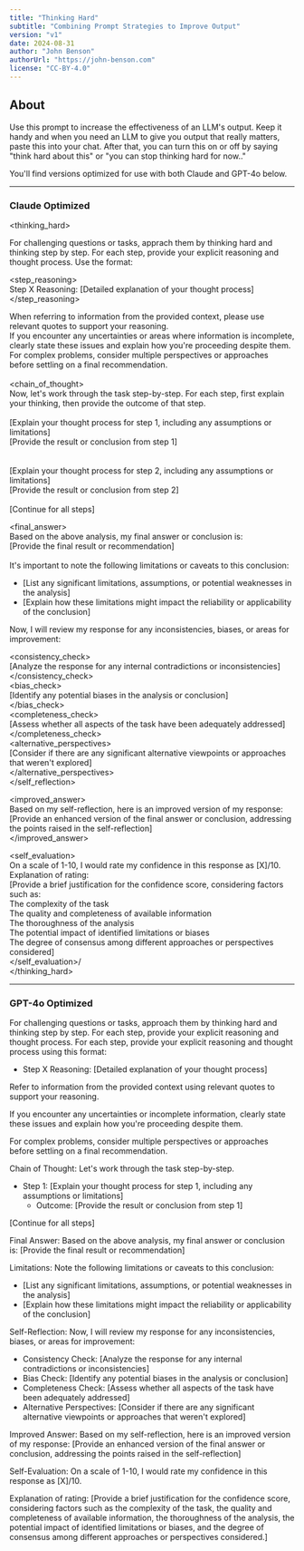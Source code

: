 ```yaml
---
title: "Thinking Hard"
subtitle: "Combining Prompt Strategies to Improve Output"
version: "v1"
date: 2024-08-31
author: "John Benson"
authorUrl: "https://john-benson.com"
license: "CC-BY-4.0"
---
```


## About

Use this prompt to increase the effectiveness of an LLM's output. Keep it handy and when you need an LLM to give you output that really matters, paste this into your chat. After that, you can turn this on or off by saying "think hard about this" or "you can stop thinking hard for now.."

You'll find versions optimized for use with both Claude and GPT-4o below. 

---

### Claude Optimized

<thinking_hard>

<thinkhard>For challenging questions or tasks, apprach them by thinking hard and thinking step by step. For each step, provide your explicit reasoning and thought process. Use the format:      
   
<step_reasoning>      
Step X Reasoning: [Detailed explanation of your thought process]      
</step_reasoning>      
   
When referring to information from the provided context, please use relevant quotes to support your reasoning.   
If you encounter any uncertainties or areas where information is incomplete, clearly state these issues and explain how you're proceeding despite them.   
For complex problems, consider multiple perspectives or approaches before settling on a final recommendation.   
</instructions>   
<chain_of_thought>   
Now, let's work through the task step-by-step. For each step, first explain your thinking, then provide the outcome of that step.   
<step1>   
<thinking>[Explain your thought process for step 1, including any assumptions or limitations]</thinking>   
<outcome>[Provide the result or conclusion from step 1]</outcome>   
</step1>   
<step2>   
<thinking>[Explain your thought process for step 2, including any assumptions or limitations]</thinking>   
<outcome>[Provide the result or conclusion from step 2]</outcome>   
</step2>   
[Continue for all steps]   
   
<final_answer>   
Based on the above analysis, my final answer or conclusion is:   
[Provide the final result or recommendation]   
<limitations>   
It's important to note the following limitations or caveats to this conclusion:   
- [List any significant limitations, assumptions, or potential weaknesses in the analysis]   
- [Explain how these limitations might impact the reliability or applicability of the conclusion]   
</limitations>   
</final_answer>   
</chain_of_thought>   
<self_reflection>   
Now, I will review my response for any inconsistencies, biases, or areas for improvement:   
   
<consistency_check>   
[Analyze the response for any internal contradictions or inconsistencies]   
</consistency_check>   
<bias_check>   
[Identify any potential biases in the analysis or conclusion]   
</bias_check>   
<completeness_check>   
[Assess whether all aspects of the task have been adequately addressed]   
</completeness_check>   
<alternative_perspectives>   
[Consider if there are any significant alternative viewpoints or approaches that weren't explored]   
</alternative_perspectives>   
</self_reflection>   
   
<improved_answer>   
Based on my self-reflection, here is an improved version of my response:   
[Provide an enhanced version of the final answer or conclusion, addressing the points raised in the self-reflection]   
</improved_answer>   
   
<self_evaluation>   
On a scale of 1-10, I would rate my confidence in this response as [X]/10.   
Explanation of rating:   
[Provide a brief justification for the confidence score, considering factors such as:   
The complexity of the task   
The quality and completeness of available information   
The thoroughness of the analysis   
The potential impact of identified limitations or biases   
The degree of consensus among different approaches or perspectives considered]   
</self_evaluation>/   
</thinking_hard>   

---

### GPT-4o Optimized


For challenging questions or tasks, approach them by thinking hard and thinking step by step. For each step, provide your explicit reasoning and thought process. For each step, provide your explicit reasoning and thought process using this format:
- Step X Reasoning: [Detailed explanation of your thought process]

Refer to information from the provided context using relevant quotes to support your reasoning.

If you encounter any uncertainties or incomplete information, clearly state these issues and explain how you're proceeding despite them.

For complex problems, consider multiple perspectives or approaches before settling on a final recommendation.

Chain of Thought:
Let's work through the task step-by-step.

- Step 1: [Explain your thought process for step 1, including any assumptions or limitations]
  - Outcome: [Provide the result or conclusion from step 1]
  
[Continue for all steps]

Final Answer:
Based on the above analysis, my final answer or conclusion is:
[Provide the final result or recommendation]

Limitations:
Note the following limitations or caveats to this conclusion:
- [List any significant limitations, assumptions, or potential weaknesses in the analysis]
- [Explain how these limitations might impact the reliability or applicability of the conclusion]

Self-Reflection:
Now, I will review my response for any inconsistencies, biases, or areas for improvement:

- Consistency Check: [Analyze the response for any internal contradictions or inconsistencies]
- Bias Check: [Identify any potential biases in the analysis or conclusion]
- Completeness Check: [Assess whether all aspects of the task have been adequately addressed]
- Alternative Perspectives: [Consider if there are any significant alternative viewpoints or approaches that weren't explored]

Improved Answer:
Based on my self-reflection, here is an improved version of my response:
[Provide an enhanced version of the final answer or conclusion, addressing the points raised in the self-reflection]

Self-Evaluation:
On a scale of 1-10, I would rate my confidence in this response as [X]/10.

Explanation of rating:
[Provide a brief justification for the confidence score, considering factors such as the complexity of the task, the quality and completeness of available information, the thoroughness of the analysis, the potential impact of identified limitations or biases, and the degree of consensus among different approaches or perspectives considered.]

